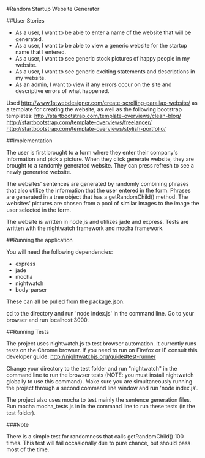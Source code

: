 #Random Startup Website Generator

##User Stories

* As a user, I want to be able to enter a name of the website that will
  be generated.
* As a user, I want to be able to view a generic website for the startup
  name that I entered.
* As a user, I want to see generic stock pictures of happy people in my
  website.
* As a user, I want to see generic exciting statements and descriptions
  in my website.
* As an admin, I want to view if any errors occur on the site and
  descriptive errors of what happened.

Used http://www.1stwebdesigner.com/create-scrolling-parallax-website/ as
a template for creating the website, as well as the following bootstrap 
templates:
http://startbootstrap.com/template-overviews/clean-blog/
http://startbootstrap.com/template-overviews/freelancer/
http://startbootstrap.com/template-overviews/stylish-portfolio/

##Implementation

The user is first brought to a form where they enter their company's information and pick a picture. When they
click generate website, they are brought to a randomly generated website. They can press refresh to see a
newly generated website.

The websites' sentences are generated by randomly combining phrases that also utilize the information that
the user entered in the form. Phrases are generated in a tree object that has a getRandomChild() method. 
The websites' pictures are chosen from a pool of similar images to the image the user selected in the form.

The website is written in node.js and utilizes jade and express. Tests are written with the nightwatch framework 
and mocha framework.

##Running the application

You will need the following dependencies: 
* express
* jade
* mocha
* nightwatch
* body-parser

These can all be pulled from the package.json.

cd to the directory and run 'node index.js' in the command line. Go to your browser and run localhost:3000.

##Running Tests

  The project uses nightwatch.js to test browser automation. It currently runs tests on the Chrome browser.
  If you need to run on Firefox or IE consult this developer guide: http://nightwatchjs.org/guide#test-runner
  
  Change your directory to the test folder and run "nightwatch" in the command line to run the browser tests (NOTE: you must install nightwatch globally to use this command).
  Make sure you are simultaneously running the project through a second command line window and run 'node index.js'.
  
  The project also uses mocha to test mainly the sentence generation files. Run mocha mocha_tests.js in in the 
  command line to run these tests (in the test folder). 
  
###Note
  
  There is a simple test for randomness that calls getRandomChild() 100 times. This test will fail occasionally due
  to pure chance, but should pass most of the time.

  

